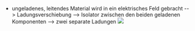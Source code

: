 - ungeladenes, leitendes Material wird in ein elektrisches Feld gebracht --> Ladungsverschiebung --> Isolator zwischen den beiden geladenen Komponenten --> zwei separate Ladungen 
![](Pasted%20image%2020231103180830.png)
